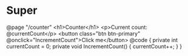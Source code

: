 # Super
@page "/counter"  &lt;h1>Counter&lt;/h1>  &lt;p>Current count: @currentCount&lt;/p>  &lt;button class="btn btn-primary" @onclick="IncrementCount">Click me&lt;/button>  @code {     private int currentCount = 0;      private void IncrementCount()     {         currentCount++;     } }
